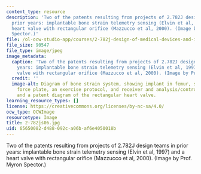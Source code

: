 ```yaml
---
content_type: resource
description: 'Two of the patents resulting from projects of 2.782J design teams in
  prior years: implantable bone strain telemetry sensing (Elvin et al, 1997) and a
  heart valve with rectangular orifice (Mazzucco et al, 2000). (Image by Prof. Myron
  Spector.)'
file: /ol-ocw-studio-app/courses/2-782j-design-of-medical-devices-and-implants-spring-2006/65650082d488092ca06baf6e4050018b_2-782js06.jpg
file_size: 90547
file_type: image/jpeg
image_metadata:
  caption: 'Two of the patents resulting from projects of 2.782J design teams in prior
    years: implantable bone strain telemetry sensing (Elvin et al, 1997) and a heart
    valve with rectangular orifice (Mazzucco et al, 2000). (Image by Prof. Myron Spector.)'
  credit: ''
  image-alt: Diagram of bone strain system, showing implant in femur, standing on
    force plate, an exercise protocol, and receiver and analysis/control modules;
    and a patent diagram of the rectangular heart valve.
learning_resource_types: []
license: https://creativecommons.org/licenses/by-nc-sa/4.0/
ocw_type: OCWImage
resourcetype: Image
title: 2-782js06.jpg
uid: 65650082-d488-092c-a06b-af6e4050018b
---
```

Two of the patents resulting from projects of 2.782J design teams in prior years: implantable bone strain telemetry sensing (Elvin et al, 1997) and a heart valve with rectangular orifice (Mazzucco et al, 2000). (Image by Prof. Myron Spector.)